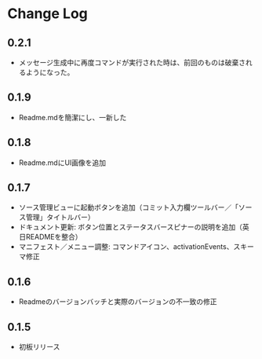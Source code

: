 # Change Log

## 0.2.1

- メッセージ生成中に再度コマンドが実行された時は、前回のものは破棄されるようになった。

## 0.1.9

- Readme.mdを簡潔にし、一新した

## 0.1.8

- Readme.mdにUI画像を追加

## 0.1.7

- ソース管理ビューに起動ボタンを追加（コミット入力欄ツールバー／「ソース管理」タイトルバー）
- ドキュメント更新: ボタン位置とステータスバースピナーの説明を追加（英日READMEを整合）
- マニフェスト／メニュー調整: コマンドアイコン、activationEvents、スキーマ修正

## 0.1.6

- Readmeのバージョンバッチと実際のバージョンの不一致の修正

## 0.1.5

- 初板リリース
